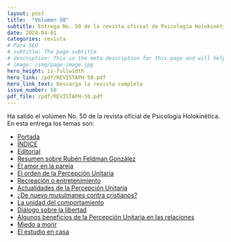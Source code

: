 ```yaml
---
layout: post
title:  "Volumen 50"
subtitle: Entrega No. 50 de la revista oficial de Psicología Holokinética
date: 2024-04-01
categories: revista
# Para SEO
# subtitle: The page subtitle
# description: This is the meta description for this page and will help it appear in search engines
# image: /img/page-image.jpg
hero_height: is-fullwidth
hero_link: /pdf/REVISTAPH-50.pdf
hero_link_text: Descarga la revista completa
issue_number: 50
pdf_file: /pdf/REVISTAPH-50.pdf
---
```


Ha salido el volúmen No. 50 de la revista oficial de Psicología Holokinética. 
En esta entrega los temas son:


- [Portada](/pdf/REVISTAPH-50.pdf#page=1)
- [ÍNDICE](/pdf/REVISTAPH-50.pdf#page=3)
- [Editorial](/pdf/REVISTAPH-50.pdf#page=4)
- [Resumen sobre Rubén Feldman González](/pdf/REVISTAPH-50.pdf#page=5)
- [El amor en la pareja](/pdf/REVISTAPH-50.pdf#page=7)
- [El orden de la Percepción Unitaria](/pdf/REVISTAPH-50.pdf#page=18)
- [Recreación o entretenimiento](/pdf/REVISTAPH-50.pdf#page=21)
- [Actualidades de la Percepción Unitaria](/pdf/REVISTAPH-50.pdf#page=23)
- [¿De nuevo musulmanes contra cristianos?](/pdf/REVISTAPH-50.pdf#page=25)
- [La unidad del comportamiento](/pdf/REVISTAPH-50.pdf#page=27)
- [Diálogo sobre la libertad](/pdf/REVISTAPH-50.pdf#page=30)
- [Algunos beneficios de la Percepción Unitaria en las relaciones](/pdf/REVISTAPH-50.pdf#page=38)
- [Miedo a morir](/pdf/REVISTAPH-50.pdf#page=40)
- [El estudio en casa](/pdf/REVISTAPH-50.pdf#page=41)
